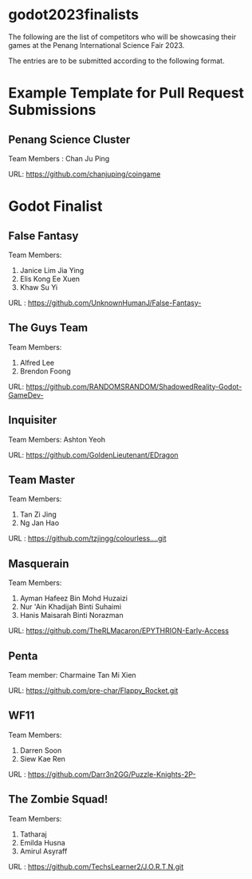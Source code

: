 # godot2023finalists

The following are the list of competitors who will be showcasing their games at the Penang International Science Fair 2023.

The entries are to be submitted according to the following format.

# Example Template for Pull Request Submissions

## Penang Science Cluster

Team Members : Chan Ju Ping  

URL: https://github.com/chanjuping/coingame

# Godot Finalist

## False Fantasy
Team Members:  

1. Janice Lim Jia Ying 
1. Elis Kong Ee Xuen
1. Khaw Su Yi

URL : https://github.com/UnknownHumanJ/False-Fantasy-

## The Guys Team
Team Members:

1. Alfred Lee
2. Brendon Foong

URL: https://github.com/RANDOMSRANDOM/ShadowedReality-Godot-GameDev-

## Inquisiter

Team Members: Ashton Yeoh

URL: https://github.com/GoldenLieutenant/EDragon

## Team Master

Team Members:  

1. Tan Zi Jing
1. Ng Jan Hao


URL : https://github.com/tzjingg/colourless....git

## Masquerain

Team Members: 

1. Ayman Hafeez Bin Mohd Huzaizi
1. Nur 'Ain Khadijah Binti Suhaimi
1. Hanis Maisarah Binti Norazman

URL: https://github.com/TheRLMacaron/EPYTHRION-Early-Access

## Penta

Team member: Charmaine Tan Mi Xien

URL: https://github.com/pre-char/Flappy_Rocket.git

## WF11

Team Members:

1. Darren Soon
2. Siew Kae Ren

URL : https://github.com/Darr3n2GG/Puzzle-Knights-2P-

## The Zombie Squad!

Team Members:  

1. Tatharaj  
1. Emilda Husna  
1. Amirul Asyraff

URL : https://github.com/TechsLearner2/J.O.R.T.N.git
